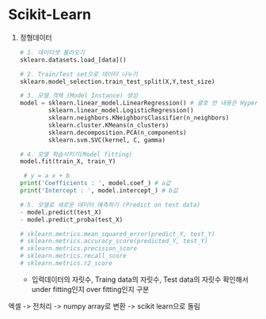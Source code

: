 # Scikit-Learn

1. 정형데이터
    ``` python
    # 1. 데이터셋 불러오기
    sklearn.datasets.load_[data]()
    
    # 2. Train/Test set으로 데이터 나누기
    sklearn.model_selection.train_test_split(X,Y,test_size)
    
    # 3. 모델 객체 (Model Instance) 생성
    model = sklearn.linear_model.LinearRegression() # 괄호 안 내용은 Hyper prameter
            sklearn.linear_model.LogisticRegression()
            sklearn.neighbors.KNeighborsClassifier(n_neighbors)
            sklearn.cluster.KMeans(n_clusters)
            sklearn.decomposition.PCA(n_components)
            sklearn.svm.SVC(kernel, C, gamma)
    
    # 4. 모델 학습시키기(Model fitting)
    model.fit(train_X, train_Y)

     # y = a x + b
    print('Coefficients : ', model.coef_) # a값
    print('Intercept : ', model.intercept_) # b값
    
    # 5. 모델로 새로운 데이터 예측하기 (Predict on test data)
    - model.predict(test_X)
    - model.predict_proba(test_X)

    # sklearn.metrics.mean_squared_error(predict_Y, test_Y)
    # sklearn.metrics.accuracy_score(predicted_Y, test_Y)
    # sklearn.metrics.precision_score
    # sklearn.metrics.recall_score
    # sklearn.metrics.r2_score
    ```

   - 입력데이터의 자릿수, Traing data의 자릿수, Test data의 자릿수 확인해서 under fitting인지 over fitting인지 구분


엑셀 -> 전처리 -> numpy array로 변환 -> scikit learn으로 돌림